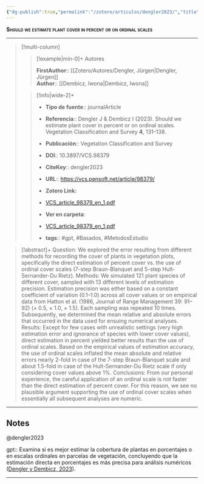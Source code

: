 ```yaml
---
{"dg-publish":true,"permalink":"/zotero/articulos/dengler2023/","title":"Should we estimate plant cover in percent or on ordinal scales","tags":["#zotero"]}
---
```



<span style="font-variant:small-caps; font-weight: bold;">Should we estimate plant cover in percent or on ordinal scales</span>

---


> [!multi-column]
>
>> [!example|min-0]+ Autores
>> 
>> **FirstAuthor**:: [[Zotero/Autores/Dengler, Jürgen\|Dengler, Jürgen]]  
>> **Author**:: [[Dembicz, Iwona\|Dembicz, Iwona]]  
 >
>
>> [!info|wide-2]+
>>
>> - **Tipo de fuente**:: journalArticle
>> - **Referencia**:: Dengler J & Dembicz I (2023). Should we estimate plant cover in percent or on ordinal scales. Vegetation Classification and Survey **4**, 131–138.
>> - **Publicación**:: Vegetation Classification and Survey
>> - **DOI**:: 10.3897/VCS.98379
>> - **CiteKey**:: dengler2023
>> - **URL**:: https://vcs.pensoft.net/article/98379/
>> - **Zotero Link:** 
>> - [VCS_article_98379_en_1.pdf](zotero://select/library/items/64436GY7)
>>
>> - **Ver en carpeta**: 
>> - [VCS_article_98379_en_1.pdf](file://J:\OneDrive\Articulos\VCS_article_98379_en_1.pdf)
>> - **tags**:: #gpt, #Basados, #MetodosEstudio



> [!abstract]+ 
>Question: We explored the error resulting from different methods for recording the cover of plants in vegetation plots, specifically the direct estimation of percent cover vs. the use of ordinal cover scales (7-step Braun-Blanquet and 5-step Hult-Sernander-Du Rietz). Methods: We simulated 121 plant species of different cover, sampled with 13 different levels of estimation precision. Estimation precision was either based on a constant coefficient of variation (0.1–1.0) across all cover values or on empirical data from Hatton et al. (1986, Journal of Range Management 39: 91–92) (× 0.5, × 1.0, × 1.5). Each sampling was repeated 10 times. Subsequently, we determined the mean relative and absolute errors that occurred in the data used for ensuing numerical analyses. Results: Except for few cases with unrealistic settings (very high estimation error and ignorance of species with lower cover values), direct estimation in percent yielded better results than the use of ordinal scales. Based on the empirical values of estimation accuracy, the use of ordinal scales inflated the mean absolute and relative errors nearly 2-fold in case of the 7-step Braun-Blanquet scale and about 1.5-fold in case of the Hult-Sernander-Du Rietz scale if only considering cover values above 1%. Conclusions: From our personal experience, the careful application of an ordinal scale is not faster than the direct estimation of percent cover. For this reason, we see no plausible argument supporting the use of ordinal cover scales when essentially all subsequent analyses are numeric.


--- 

## Notes

@dengler2023

gpt:: Examina si es mejor estimar la cobertura de plantas en porcentajes o en escalas ordinales en parcelas de vegetación, concluyendo que la estimación directa en porcentajes es más precisa para análisis numéricos ([Dengler y Dembicz, 2023](zotero://select/library/items/YZVWDKY6)).






---







